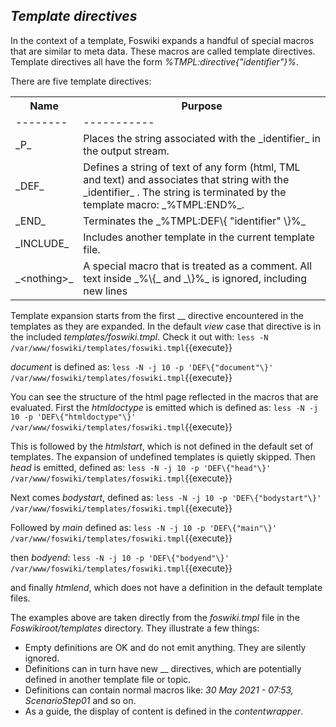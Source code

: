 ## _Template directives_	

In the context of a template, Foswiki expands a handful of special macros that are similar to meta data. These macros are called template directives. Template directives all have the form _%TMPL:directive\{"identifier"\}%_.

There are five template directives:

<table class="foswikiTable">
<tr class="foswikiTableOdd foswikiTableRowdataBgSorted0 foswikiTableRowdataBg0">
<th class="foswikiTableCol0 foswikiFirstCol"> Name </th>
<th class="foswikiTableCol1 foswikiLastCol"> Purpose </th>
</tr>
<tr class="foswikiTableEven foswikiTableRowdataBgSorted0 foswikiTableRowdataBg0">
<td class="foswikiTableCol0 foswikiFirstCol"> -------- </td>
<td class="foswikiTableCol1 foswikiLastCol"> ----------- </td>
</tr>
<tr class="foswikiTableOdd foswikiTableRowdataBgSorted1 foswikiTableRowdataBg1">
<td class="foswikiTableCol0 foswikiFirstCol">_P_</td>
<td class="foswikiTableCol1 foswikiLastCol"> Places the string associated with the _identifier_ in the output stream. </td>
</tr>
<tr class="foswikiTableEven foswikiTableRowdataBgSorted0 foswikiTableRowdataBg0">
<td class="foswikiTableCol0 foswikiFirstCol">_DEF_</td>
<td class="foswikiTableCol1 foswikiLastCol"> Defines a string of text of any form (html, TML and text) and associates that string with the _identifier_ . The string is terminated by the template macro: _%TMPL:END%_. </td>
</tr>
<tr class="foswikiTableOdd foswikiTableRowdataBgSorted1 foswikiTableRowdataBg1">
<td class="foswikiTableCol0 foswikiFirstCol">_END_</td>
<td class="foswikiTableCol1 foswikiLastCol"> Terminates the _%TMPL:DEF\{ "identifier" \}%_</td>
</tr>
<tr class="foswikiTableEven foswikiTableRowdataBgSorted0 foswikiTableRowdataBg0">
<td class="foswikiTableCol0 foswikiFirstCol">_INCLUDE_</td>
<td class="foswikiTableCol1 foswikiLastCol"> Includes another template in the current template file. </td>
</tr>
<tr class="foswikiTableOdd foswikiTableRowdataBgSorted1 foswikiTableRowdataBg1">
<td class="foswikiTableCol0 foswikiFirstCol foswikiLast">_&lt;nothing&gt;_</td>
<td class="foswikiTableCol1 foswikiLastCol foswikiLast"> A special macro that is treated as a comment. All text inside _%\{_ and _\}%_ is ignored, including new lines </td>
</tr>
</table>

Template expansion starts from the first \_\_ directive encountered in the templates as they are expanded. In the default _view_ case that directive is in the included _templates/foswiki.tmpl_. Check it out with: `less -N /var/www/foswiki/templates/foswiki.tmpl`{{execute}}

_document_ is defined as: `less -N -j 10 -p 'DEF\{"document"\}' /var/www/foswiki/templates/foswiki.tmpl`{{execute}}

You can see the structure of the html page reflected in the macros that are evaluated. First the _htmldoctype_ is emitted which is defined as: `less -N -j 10 -p 'DEF\{"htmldoctype"\}' /var/www/foswiki/templates/foswiki.tmpl`{{execute}}

This is followed by the _htmlstart_, which is not defined in the default set of templates. The expansion of undefined templates is quietly skipped. Then _head_ is emitted, defined as: `less -N -j 10 -p 'DEF\{"head"\}' /var/www/foswiki/templates/foswiki.tmpl`{{execute}}

Next comes _bodystart_, defined as: `less -N -j 10 -p 'DEF\{"bodystart"\}' /var/www/foswiki/templates/foswiki.tmpl`{{execute}}

Followed by _main_ defined as: `less -N -j 10 -p 'DEF\{"main"\}' /var/www/foswiki/templates/foswiki.tmpl`{{execute}}

then _bodyend_: `less -N -j 10 -p 'DEF\{"bodyend"\}' /var/www/foswiki/templates/foswiki.tmpl`{{execute}}

and finally _htmlend_, which does not have a definition in the default template files.

The examples above are taken directly from the _foswiki.tmpl_ file in the _Foswikiroot/templates_ directory. They illustrate a few things:
* Empty definitions are OK and do not emit anything. They are silently ignored.
* Definitions can in turn have new \_\_ directives, which are potentially defined in another template file or topic.
* Definitions can contain normal macros like: _30 May 2021 - 07:53, ScenarioStep01_ and so on.
* As a guide, the display of content is defined in the _contentwrapper_.